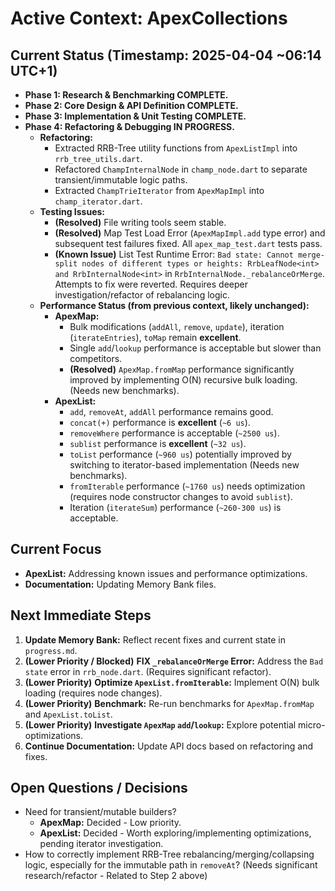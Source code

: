 # Active Context: ApexCollections

## Current Status (Timestamp: 2025-04-04 ~06:14 UTC+1)

-   **Phase 1: Research & Benchmarking COMPLETE.**
-   **Phase 2: Core Design & API Definition COMPLETE.**
-   **Phase 3: Implementation & Unit Testing COMPLETE.**
-   **Phase 4: Refactoring & Debugging IN PROGRESS.**
    -   **Refactoring:**
        -   Extracted RRB-Tree utility functions from `ApexListImpl` into `rrb_tree_utils.dart`.
        -   Refactored `ChampInternalNode` in `champ_node.dart` to separate transient/immutable logic paths.
        -   Extracted `ChampTrieIterator` from `ApexMapImpl` into `champ_iterator.dart`.
    -   **Testing Issues:**
        -   **(Resolved)** File writing tools seem stable.
        -   **(Resolved)** Map Test Load Error (`ApexMapImpl.add` type error) and subsequent test failures fixed. All `apex_map_test.dart` tests pass.
        -   **(Known Issue)** List Test Runtime Error: `Bad state: Cannot merge-split nodes of different types or heights: RrbLeafNode<int> and RrbInternalNode<int>` in `RrbInternalNode._rebalanceOrMerge`. Attempts to fix were reverted. Requires deeper investigation/refactor of rebalancing logic.
    -   **Performance Status (from previous context, likely unchanged):**
        -   **ApexMap:**
            -   Bulk modifications (`addAll`, `remove`, `update`), iteration (`iterateEntries`), `toMap` remain **excellent**.
            -   Single `add`/`lookup` performance is acceptable but slower than competitors.
            -   **(Resolved)** `ApexMap.fromMap` performance significantly improved by implementing O(N) recursive bulk loading. (Needs new benchmarks).
        -   **ApexList:**
            -   `add`, `removeAt`, `addAll` performance remains good.
            -   `concat(+)` performance is **excellent** (`~6 us`).
            -   `removeWhere` performance is acceptable (`~2500 us`).
            -   `sublist` performance is **excellent** (`~32 us`).
            -   `toList` performance (`~960 us`) potentially improved by switching to iterator-based implementation (Needs new benchmarks).
            -   `fromIterable` performance (`~1760 us`) needs optimization (requires node constructor changes to avoid `sublist`).
            -   Iteration (`iterateSum`) performance (`~260-300 us`) is acceptable.

## Current Focus
 
-   **ApexList:** Addressing known issues and performance optimizations.
-   **Documentation:** Updating Memory Bank files.

## Next Immediate Steps
 
1.  **Update Memory Bank:** Reflect recent fixes and current state in `progress.md`.
2.  **(Lower Priority / Blocked)** **FIX `_rebalanceOrMerge` Error:** Address the `Bad state` error in `rrb_node.dart`. (Requires significant refactor).
3.  **(Lower Priority)** **Optimize `ApexList.fromIterable`:** Implement O(N) bulk loading (requires node changes).
4.  **(Lower Priority)** **Benchmark:** Re-run benchmarks for `ApexMap.fromMap` and `ApexList.toList`.
5.  **(Lower Priority)** **Investigate `ApexMap` `add`/`lookup`:** Explore potential micro-optimizations.
6.  **Continue Documentation:** Update API docs based on refactoring and fixes.

## Open Questions / Decisions

-   Need for transient/mutable builders?
    -   **ApexMap:** Decided - Low priority.
    -   **ApexList:** Decided - Worth exploring/implementing optimizations, pending iterator investigation.
-   How to correctly implement RRB-Tree rebalancing/merging/collapsing logic, especially for the immutable path in `removeAt`? (Needs significant research/refactor - Related to Step 2 above)